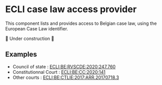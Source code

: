 # ECLI case law access provider
This component lists and provides access to Belgian case law, using the European Case Law identifier.

🚧 Under construction 🚧

## Examples

* Council of state : [ECLI:BE:RVSCDE:2020:247.760](https://ecli.openjustice.be/ECLI:BE:RVSCDE:2020:247.760)
* Constitutionnal Court : [ECLI:BE:CC:2020:141](https://ecli.openjustice.be/ECLI:BE:CC:2020:141)
* Other courts : [ECLI:BE:CTLIE:2017:ARR.20170718.3](https://ecli.openjustice.be/ECLI:BE:CC:2018:174)
